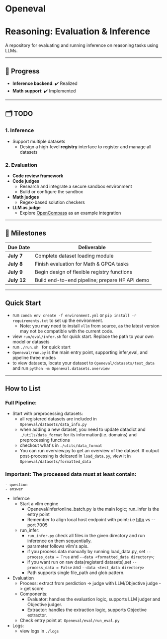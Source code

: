 # Openeval
# Reasoning: Evaluation & Inference

A repository for evaluating and running inference on reasoning tasks using LLMs.

---

## 🚀 Progress

- **Inference backend**: ✔️ Realized  
- **Math support**: ✔️ Implemented

---

## 🗂️ TODO

### 1. Inference

- Support multiple datasets  
  - Design a high-level **registry** interface to register and manage all datasets  

### 2. Evaluation

- **Code review framework**  
- **Code judges**  
  - Research and integrate a secure sandbox environment  
  - Build or configure the sandbox  
- **Math judges**  
  - Regex-based solution checkers  
- **LLM as judge**  
  - Explore [OpenCompass](https://github.com/OpenCompass) as an example integration  

---

## 📅 Milestones

| Due Date   | Deliverable                                    |
|------------|------------------------------------------------|
| **July 7** | Complete dataset loading module                |
| **July 8** | Finish evaluation for Math & GPQA tasks        |
| **July 9** | Begin design of flexible registry functions    |
| **July 12**| Build end-to-end pipeline; prepare HF API demo |
---
## Quick Start
- run `conda env create -f environment.yml`  or `pip install -r requirements.txt` to set up the environment.
  - Note: you may need to install `vllm` from source, as the latest version may not be compatible with the current code.
- view `run/eval/infer.sh` for quick start. Replace the path to your own model or datasets
- run ```./run.sh ``` for quick start
- `Openeval/run.py` is the main entry point, supporting infer,eval, and pipeline three modes
- to view datasets, locate your dataset to ```Openeval/datasets/test_data``` and run  ```python -m Openeval.datasets.overview ```
---
## How to List
### Full Pipeline:
  - Start with preprocessing datasets:  
    - all registered datasets are included in ```Openeval/datasets/data_info.py```
    - when adding a new dataset, you need to update datadict and `./utils/data_format` for its information(i.e. domains) and preprocessing functions
    - checkout what's in `./utils/data_format`
    - You can run overview.py to get an overview of the dataset. If output post-processing is delcared in `load_data.py`, view it in `Openeval/datasets/formatted_data`
  ### Important: The processed data must at least contain:
    - question
    - answer
  - Infernce
    - Start a vllm engine
      - Openeval/infer/online_batch.py is the main logic; run_infer is the entry point
      - Remember to align local host endpoint with point: i.e [http](http://0.0.0.0:7005/generate) vs --port 7005
    - run_infer:
      - `run_infer.py` check all files in the given directory and run inference on them sequentially.
      - parameter follows vllm's apis.
      - if you process data manually by running load_data.py, set  `--process_data = True` and `--data <formatted_data directory>`;
      - if you want run on raw data(registerd datasets),set `--process_data = False` and `--data <test_data directory>`
      - Path supports single file_path and glob pattern.
  - Evaluation
    - Process: extract from perdiction -> judge with LLM/Objective judge -> get score
    - Components:
      - Evaluator: handles the evaluation logic, supports LLM judger and Objective judger.
      - Extractor: handles the extraction logic, supports Objective extractor.
    - Check entry point at` Openeval/eval/run_eval.py`
  - Logs:
    - view logs in `./logs`
